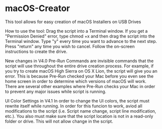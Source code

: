 # macOS-Creator
This tool allows for easy creation of macOS Installers on USB Drives

How to use the tool:
Drag the script into a Terminal window.
If you get a "Permission Denied" error, type chmod +x and then drag the script into the Terminal window.
Type "y" every time you want to advance to the next step.
Press "return" any time you wish to cancel.
Follow the on-screen instructions to create the drive.

New changes in V4.0
Pre-Run Commands are invisible commands that the script will use throughout the entire drive creation process.
For example, if you try to create macOS High Sierra on OS X Lion, the script will give you an error.
This is because Pre-Run checked your Mac before you even see the home screen in order to determine which versions of macOS will work.
There are several other examples where Pre-Run checks your Mac in order to prevent any major issues while script is running.

UI Color Settings in V4.1
In order to change the UI colors, the script must rewrite itself while running. In order for this funcion to work, aviod all modifications to the script (i.e. Script name change, script line modification, etc.). You also must make sure that the script location is not in a read-only folder or drive. This will not allow change in the script.

